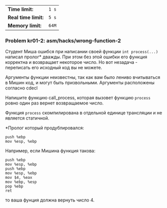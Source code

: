 |                      |       |
|----------------------|-------|
| **Time limit:**      | `1 s` |
| **Real time limit:** | `5 s` |
| **Memory limit:**    | `64M` |


### Problem kr01-2: asm/hacks/wrong-function-2

Студент Миша ошибся при написании своей функции `int process(...)` написал пролог* дважды. При этом
без этой ошибки его функция корректна и возвращает некоторое число. Но вот незадача - переписать его
исходный код вы не можете.

Аргументы функции неизвестны, так как вам было лениво вчитываться в Мишин код, и могут быть
призвольными. Аргументы расположены согласно cdecl

Напишите функцию call_process, которая вызовет функцию `process` ровно один раз вернет возвращаемое
число.

Функция `process` скомпилирована в отдельной единице трансляции и не является статичной.

*Пролог который продублировался: 
    
    
    push %ebp
    mov %esp, %ebp

Например, если Мишина функция такова:

    
    
    push %ebp
    mov %esp, %ebp
    push %ebp
    mov %esp, %ebp
    mov $4, %eax
    mov %ebp, %esp
    pop %ebp
    ret

то ваша фунция должна вернуть число 4.

